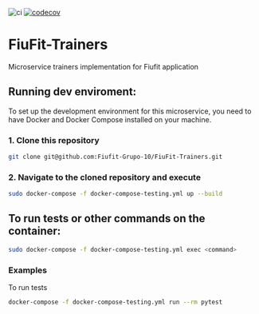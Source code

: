 ![ci](https://github.com/Fiufit-Grupo-10/FiuFit-Trainers/actions/workflows/ci.yml/badge.svg)
[![codecov](https://codecov.io/gh/Fiufit-Grupo-10/FiuFit-Trainers/branch/main/graph/badge.svg?token=RtE2x86dJV)](https://codecov.io/gh/Fiufit-Grupo-10/FiuFit-Trainers)
# FiuFit-Trainers

Microservice trainers implementation for Fiufit application

## Running dev enviroment:

To set up the development environment for this microservice, you need to have Docker and Docker Compose installed on your machine.
### 1. Clone this repository

```bash
git clone git@github.com:Fiufit-Grupo-10/FiuFit-Trainers.git
```
### 2. Navigate to the cloned repository and execute

```bash
sudo docker-compose -f docker-compose-testing.yml up --build
```

## To run tests or other commands on the container:

```bash
sudo docker-compose -f docker-compose-testing.yml exec <command>
```
### Examples

To run tests

```bash
docker-compose -f docker-compose-testing.yml run --rm pytest
```
